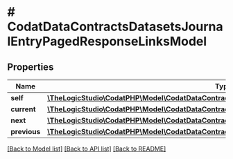 # # CodatDataContractsDatasetsJournalEntryPagedResponseLinksModel

## Properties

Name | Type | Description | Notes
------------ | ------------- | ------------- | -------------
**self** | [**\TheLogicStudio\CodatPHP\Model\CodatDataContractsDatasetsJournalEntryPagedResponseHrefModel**](CodatDataContractsDatasetsJournalEntryPagedResponseHrefModel.md) |  | [optional]
**current** | [**\TheLogicStudio\CodatPHP\Model\CodatDataContractsDatasetsJournalEntryPagedResponseHrefModel**](CodatDataContractsDatasetsJournalEntryPagedResponseHrefModel.md) |  | [optional]
**next** | [**\TheLogicStudio\CodatPHP\Model\CodatDataContractsDatasetsJournalEntryPagedResponseHrefModel**](CodatDataContractsDatasetsJournalEntryPagedResponseHrefModel.md) |  | [optional]
**previous** | [**\TheLogicStudio\CodatPHP\Model\CodatDataContractsDatasetsJournalEntryPagedResponseHrefModel**](CodatDataContractsDatasetsJournalEntryPagedResponseHrefModel.md) |  | [optional]

[[Back to Model list]](../../README.md#models) [[Back to API list]](../../README.md#endpoints) [[Back to README]](../../README.md)
